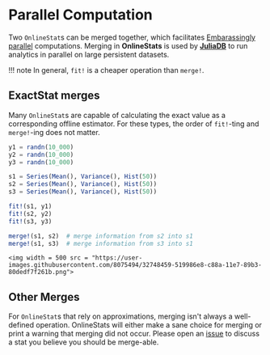 # Parallel Computation

Two `OnlineStat`s can be merged together, which facilitates [Embarassingly parallel](https://en.wikipedia.org/wiki/Embarrassingly_parallel) computations.  Merging in **OnlineStats** is used by [**JuliaDB**](https://github.com/JuliaComputing/JuliaDB.jl) to run analytics in parallel on large persistent datasets.

!!! note
    In general, `fit!` is a cheaper operation than `merge!`.

## ExactStat merges

Many `OnlineStat`s are capable of calculating the exact value as a corresponding offline estimator.  For these types, the order of `fit!`-ting and `merge!`-ing does not matter.

```julia
y1 = randn(10_000)
y2 = randn(10_000)
y3 = randn(10_000)

s1 = Series(Mean(), Variance(), Hist(50))
s2 = Series(Mean(), Variance(), Hist(50))
s3 = Series(Mean(), Variance(), Hist(50))

fit!(s1, y1)
fit!(s2, y2)
fit!(s3, y3)

merge!(s1, s2)  # merge information from s2 into s1
merge!(s1, s3)  # merge information from s3 into s1
```

```@raw html
<img width = 500 src = "https://user-images.githubusercontent.com/8075494/32748459-519986e8-c88a-11e7-89b3-80dedf7f261b.png">
```

## Other Merges

For `OnlineStat`s that rely on approximations, merging isn't always a well-defined operation.  OnlineStats will either make a sane choice for merging or print a warning that merging did not occur.  Please open an [issue](https://github.com/joshday/OnlineStats.jl/issues) to discuss a stat you believe you should be merge-able.